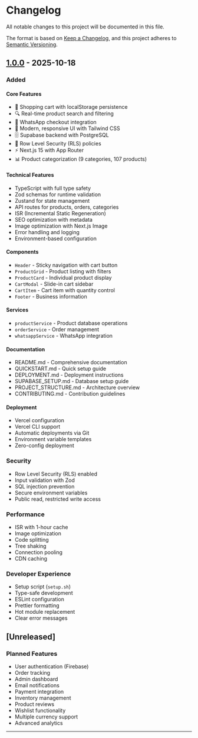 # Changelog

All notable changes to this project will be documented in this file.

The format is based on [Keep a Changelog](https://keepachangelog.com/en/1.0.0/),
and this project adheres to [Semantic Versioning](https://semver.org/spec/v2.0.0.html).

## [1.0.0] - 2025-10-18

### Added

#### Core Features
- 🛒 Shopping cart with localStorage persistence
- 🔍 Real-time product search and filtering
- 📱 WhatsApp checkout integration
- 🎨 Modern, responsive UI with Tailwind CSS
- 🗄️ Supabase backend with PostgreSQL
- 🔐 Row Level Security (RLS) policies
- ⚡ Next.js 15 with App Router
- 📊 Product categorization (9 categories, 107 products)

#### Technical Features
- TypeScript with full type safety
- Zod schemas for runtime validation
- Zustand for state management
- API routes for products, orders, categories
- ISR (Incremental Static Regeneration)
- SEO optimization with metadata
- Image optimization with Next.js Image
- Error handling and logging
- Environment-based configuration

#### Components
- `Header` - Sticky navigation with cart button
- `ProductGrid` - Product listing with filters
- `ProductCard` - Individual product display
- `CartModal` - Slide-in cart sidebar
- `CartItem` - Cart item with quantity control
- `Footer` - Business information

#### Services
- `productService` - Product database operations
- `orderService` - Order management
- `whatsappService` - WhatsApp integration

#### Documentation
- README.md - Comprehensive documentation
- QUICKSTART.md - Quick setup guide
- DEPLOYMENT.md - Deployment instructions
- SUPABASE_SETUP.md - Database setup guide
- PROJECT_STRUCTURE.md - Architecture overview
- CONTRIBUTING.md - Contribution guidelines

#### Deployment
- Vercel configuration
- Vercel CLI support
- Automatic deployments via Git
- Environment variable templates
- Zero-config deployment

### Security
- Row Level Security (RLS) enabled
- Input validation with Zod
- SQL injection prevention
- Secure environment variables
- Public read, restricted write access

### Performance
- ISR with 1-hour cache
- Image optimization
- Code splitting
- Tree shaking
- Connection pooling
- CDN caching

### Developer Experience
- Setup script (`setup.sh`)
- Type-safe development
- ESLint configuration
- Prettier formatting
- Hot module replacement
- Clear error messages

## [Unreleased]

### Planned Features
- User authentication (Firebase)
- Order tracking
- Admin dashboard
- Email notifications
- Payment integration
- Inventory management
- Product reviews
- Wishlist functionality
- Multiple currency support
- Advanced analytics

---

[1.0.0]: https://github.com/giftedsolutions/shop/releases/tag/v1.0.0

